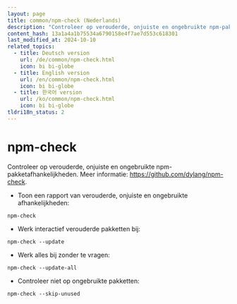 ```yaml
---
layout: page
title: common/npm-check (Nederlands)
description: "Controleer op verouderde, onjuiste en ongebruikte npm-pakketafhankelijkheden."
content_hash: 13a1a4a1b75534a6790158e4f7ae7d553c618301
last_modified_at: 2024-10-10
related_topics:
  - title: Deutsch version
    url: /de/common/npm-check.html
    icon: bi bi-globe
  - title: English version
    url: /en/common/npm-check.html
    icon: bi bi-globe
  - title: 한국어 version
    url: /ko/common/npm-check.html
    icon: bi bi-globe
tldri18n_status: 2
---
```

# npm-check

Controleer op verouderde, onjuiste en ongebruikte npm-pakketafhankelijkheden.
Meer informatie: <https://github.com/dylang/npm-check>.

- Toon een rapport van verouderde, onjuiste en ongebruikte afhankelijkheden:

`npm-check`

- Werk interactief verouderde pakketten bij:

`npm-check --update`

- Werk alles bij zonder te vragen:

`npm-check --update-all`

- Controleer niet op ongebruikte pakketten:

`npm-check --skip-unused`
